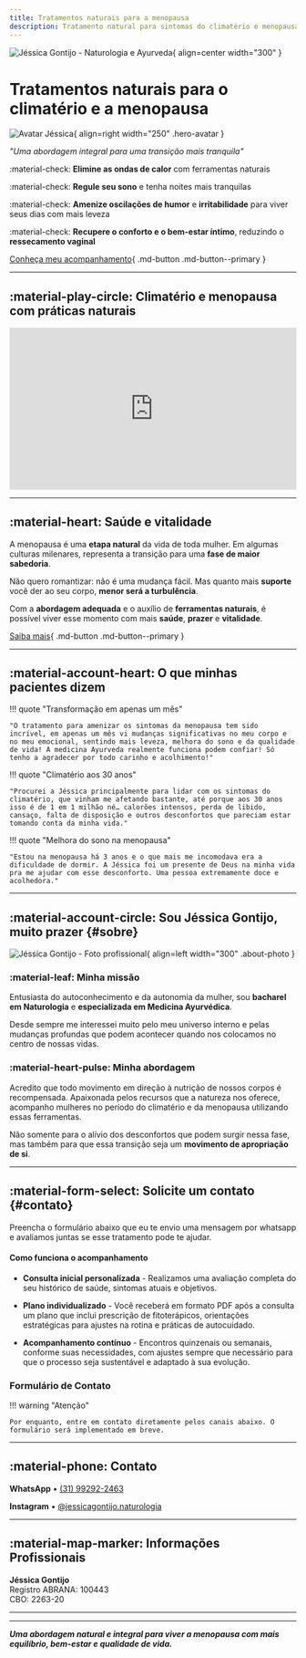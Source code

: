 ```yaml
---
title: Tratamentos naturais para a menopausa
description: Tratamento natural para sintomas do climatério e menopausa. Utilize a medicina ayurveda e práticas integrativas para recuperar equilíbrio, bem-estar e qualidade de vida.
---
```


<div class="hero-section" markdown>

![Jéssica Gontijo - Naturologia e Ayurveda](assets/images/logo/logo+fonte+nova+4.webp){ align=center width="300" }

</div>

# **Tratamentos naturais para o climatério e a menopausa**

<div class="hero-image" markdown>

![Avatar Jéssica](assets/images/hero/photo-avatar.webp){ align=right width="250" .hero-avatar }

</div>

_"Uma abordagem integral para uma transição mais tranquila"_

   :material-check: **Elimine as ondas de calor** com ferramentas naturais
    
   :material-check: **Regule seu sono** e tenha noites mais tranquilas
    
   :material-check: **Amenize oscilações de humor** e **irritabilidade** para viver seus dias com mais leveza
    
   :material-check: **Recupere o conforto e o bem-estar íntimo**, reduzindo o **ressecamento vaginal**

[Conheça meu acompanhamento](#contato){ .md-button .md-button--primary }

---

## :material-play-circle: **Climatério e menopausa com práticas naturais**

<div style="position: relative; padding-bottom: 56.25%; height: 0; overflow: hidden;">
  <iframe src="https://www.youtube.com/embed/BR0vg-rcyB8" 
          style="position: absolute; top: 0; left: 0; width: 100%; height: 100%; border: 0;" 
          allowfullscreen 
          title="Climatério e menopausa com práticas naturais">
  </iframe>
</div>

---

## :material-heart: **Saúde e vitalidade**

A menopausa é uma **etapa natural** da vida de toda mulher. Em algumas culturas milenares, representa a transição para uma **fase de maior sabedoria**.

Não quero romantizar: não é uma mudança fácil. Mas quanto mais **suporte** você der ao seu corpo, **menor será a turbulência**.

Com a **abordagem adequada** e o auxílio de **ferramentas naturais**, é possível viver esse momento com mais **saúde**, **prazer** e **vitalidade**.

[Saiba mais](#sobre){ .md-button .md-button--primary }

---

## :material-account-heart: O que minhas pacientes dizem

<div class="testimonials-section" markdown>

!!! quote "Transformação em apenas um mês"
    
    "O tratamento para amenizar os sintomas da menopausa tem sido incrível, em apenas um mês vi mudanças significativas no meu corpo e no meu emocional, sentindo mais leveza, melhora do sono e da qualidade de vida! A medicina Ayurveda realmente funciona podem confiar! Só tenho a agradecer por todo carinho e acolhimento!"

!!! quote "Climatério aos 30 anos"
    
    "Procurei a Jéssica principalmente para lidar com os sintomas do climatério, que vinham me afetando bastante, até porque aos 30 anos isso é de 1 em 1 milhão né… calorões intensos, perda de libido, cansaço, falta de disposição e outros desconfortos que pareciam estar tomando conta da minha vida."

!!! quote "Melhora do sono na menopausa"
    
    "Estou na menopausa há 3 anos e o que mais me incomodava era a dificuldade de dormir. A Jéssica foi um presente de Deus na minha vida pra me ajudar com esse desconforto. Uma pessoa extremamente doce e acolhedora."

</div>

---

## :material-account-circle: **Sou Jéssica Gontijo, muito prazer** {#sobre}

<div class="about-section" markdown>

<div class="about-image" markdown>

![Jéssica Gontijo - Foto profissional](assets/images/about/phtoto-about.webp){ align=left width="300" .about-photo }

</div>

<div class="about-content" markdown>

### :material-leaf: **Minha missão**

Entusiasta do autoconhecimento e da autonomia da mulher, sou **bacharel em Naturologia** e **especializada em Medicina Ayurvédica**. 

Desde sempre me interessei muito pelo meu universo interno e pelas mudanças profundas que podem acontecer quando nos colocamos no centro de nossas vidas.

### :material-heart-pulse: **Minha abordagem**

Acredito que todo movimento em direção à nutrição de nossos corpos é recompensada. Apaixonada pelos recursos que a natureza nos oferece, acompanho mulheres no período do climatério e da menopausa utilizando essas ferramentas.

Não somente para o alívio dos desconfortos que podem surgir nessa fase, mas também para que essa transição seja um **movimento de apropriação de si**.

</div>

</div>

---

## :material-form-select: Solicite um contato {#contato}

<div class="contact-section" markdown>

Preencha o formulário abaixo que eu te envio uma mensagem por whatsapp e avaliamos juntas se esse tratamento pode te ajudar.

#### Como funciona o acompanhamento

- **Consulta inicial personalizada** - Realizamos uma avaliação completa do seu histórico de saúde, sintomas atuais e objetivos.
    
- **Plano individualizado** - Você receberá em formato PDF após a consulta um plano que inclui prescrição de fitoterápicos, orientações estratégicas para ajustes na rotina e práticas de autocuidado.
    
- **Acompanhamento contínuo** - Encontros quinzenais ou semanais, conforme suas necessidades, com ajustes sempre que necessário para que o processo seja sustentável e adaptado à sua evolução.

### Formulário de Contato

!!! warning "Atenção"
    
    Por enquanto, entre em contato diretamente pelos canais abaixo. O formulário será implementado em breve.

---

## :material-phone: Contato

**WhatsApp** • [(31) 99292-2463](https://wa.me/5531992922463)

**Instagram** • [@jessicagontijo.naturologia](https://instagram.com/jessicagontijo.naturologia)

---

## :material-map-marker: Informações Profissionais

**Jéssica Gontijo**  
Registro ABRANA: 100443  
CBO: 2263-20

---

</div>

---

**_Uma abordagem natural e integral para viver a menopausa com mais equilíbrio, bem-estar e qualidade de vida._**
